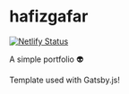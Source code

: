 # hafizgafar
[![Netlify Status](https://api.netlify.com/api/v1/badges/ce570f4a-b98b-4128-8ee8-a7115180ee74/deploy-status)](https://app.netlify.com/sites/hfzgfr/deploys)

A simple portfolio 👽

Template used with Gatsby.js!
